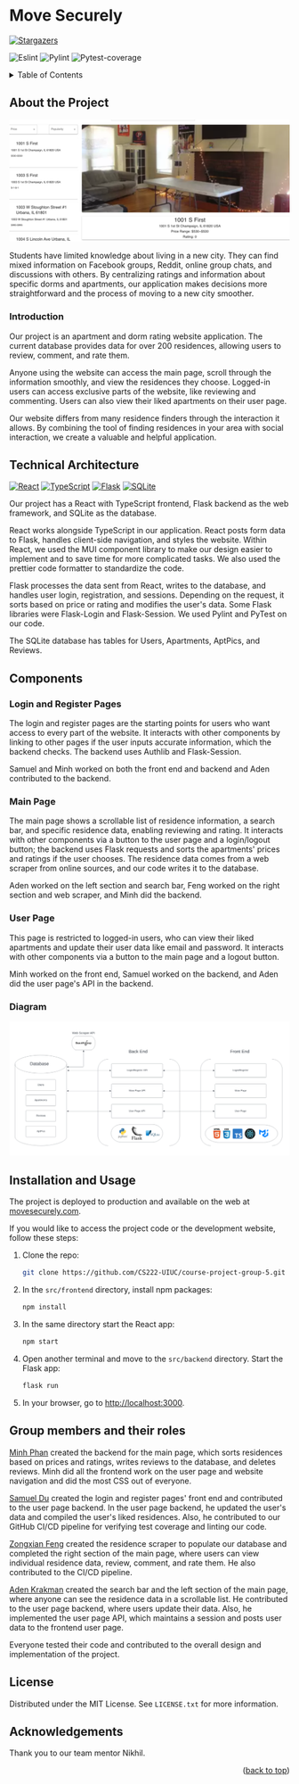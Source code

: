 <a name="readme-top"></a>
# Move Securely

<!-- [![Contributors][contributors-shield]][contributors-url]
[![Forks][forks-shield]][forks-url] -->
[![Stargazers][stars-shield]][stars-url]

![Eslint](https://github.com/CS222-UIUC/course-project-group-5/actions/workflows/eslint.yml/badge.svg)
![Pylint](https://github.com/CS222-UIUC/course-project-group-5/actions/workflows/pylint.yml/badge.svg)
![Pytest-coverage](https://img.shields.io/badge/Pytest%20Coverage%20-100%25-brightgreen)

<details>
  <summary>Table of Contents</summary>
  <ol>
    <li>
      <a href="#about-the-project">About The Project</a>
      <ul>
        <li><a href="#introduction">Introduction</a></li>
      </ul>
    </li>
    <li>
      <a href="#technical-architecture">Technical Architecture</a>
      <ul>
        <li><a href="#components">Components</a></li>
        <li><a href="#diagram">Diagram</a></li>
      </ul>
    </li>
    <li><a href="#installation-and-usage">Installation and Usage</a></li>
    <li><a href="#group-members-and-their-roles">Group members and their roles</a></li>
    <li><a href="#license">License</a></li>
    <li><a href="#acknowledgements">Acknowledgements</a></li>
  </ol>
</details>

## About the Project

![Move Securely](images/demo.png)

Students have limited knowledge about living in a new city. They can find mixed information on Facebook groups, Reddit, online group chats, and discussions with others. By centralizing ratings and information about specific dorms and apartments, our application makes decisions more straightforward and the process of moving to a new city smoother.

### Introduction

Our project is an apartment and dorm rating website application. The current database provides data for over 200 residences, allowing users to review, comment, and rate them.

Anyone using the website can access the main page, scroll through the information smoothly, and view the residences they choose. Logged-in users can access exclusive parts of the website, like reviewing and commenting. Users can also view their liked apartments on their user page.

Our website differs from many residence finders through the interaction it allows. By combining the tool of finding residences in your area with social interaction, we create a valuable and helpful application.

## Technical Architecture

[![React][React.js]][React-url] [![TypeScript][TypeScript]][TypeScript-url] [![Flask][Flask]][Flask-url] [![SQLite][SQLite]][SQLite-url]

Our project has a React with TypeScript frontend, Flask backend as the web framework, and SQLite as the database.

React works alongside TypeScript in our application. React posts form data to Flask, handles client-side navigation, and styles the website. Within React, we used the MUI component library to make our design easier to implement and to save time for more complicated tasks. We also used the prettier code formatter to standardize the code.

Flask processes the data sent from React, writes to the database, and handles user login, registration, and sessions. Depending on the request, it sorts based on price or rating and modifies the user's data. Some Flask libraries were Flask-Login and Flask-Session. We used Pylint and PyTest on our code.

The SQLite database has tables for Users, Apartments, AptPics, and Reviews.

## Components
### Login and Register Pages

The login and register pages are the starting points for users who want access to every part of the website. It interacts with other components by linking to other pages if the user inputs accurate information, which the backend checks. The backend uses Authlib and Flask-Session. 

Samuel and Minh worked on both the front end and backend and Aden contributed to the backend.
### Main Page

The main page shows a scrollable list of residence information, a search bar, and specific residence data, enabling reviewing and rating. It interacts with other components via a button to the user page and a login/logout button; the backend uses Flask requests and sorts the apartments' prices and ratings if the user chooses. The residence data comes from a web scraper from online sources, and our code writes it to the database.

Aden worked on the left section and search bar, Feng worked on the right section and web scraper, and Minh did the backend.
### User Page

This page is restricted to logged-in users, who can view their liked apartments and update their user data like email and password. It interacts with other components via a button to the main page and a logout button.

Minh worked on the front end, Samuel worked on the backend, and Aden did the user page's API in the backend.
### Diagram


![image](images/tech_diagram.png)
  

## Installation and Usage

<!-- If project does not get deployed, delete the line below -->

The project is deployed to production and available on the web at [movesecurely.com](https://movesecurely.com).

If you would like to access the project code or the development website, follow these steps:

1. Clone the repo:
   ```sh
   git clone https://github.com/CS222-UIUC/course-project-group-5.git
   ```

2. In the `src/frontend` directory, install npm packages:
   ```sh
   npm install
   ```
3. In the same directory start the React app:
    ```sh
    npm start
    ```
4. Open another terminal and move to the `src/backend` directory. Start the Flask app:
    ```sh
    flask run
    ```
5. In your browser, go to [http://localhost:3000](http://localhost:3000).

## Group members and their roles

[Minh Phan](https://github.com/MinhPhan8803) created the backend for the main page, which sorts residences based on prices and ratings, writes reviews to the database, and deletes reviews. Minh did all the frontend work on the user page and website navigation and did the most CSS out of everyone.

[Samuel Du](https://github.com/sd-20) created the login and register pages' front end and contributed to the user page backend. In the user page backend, he updated the user's data and compiled the user's liked residences. Also, he contributed to our GitHub CI/CD pipeline for verifying test coverage and linting our code.

[Zongxian Feng](https://github.com/xxxfzxxx) created the residence scraper to populate our database and completed the right section of the main page, where users can view individual residence data, review, comment, and rate them. He also contributed to the CI/CD pipeline.

[Aden Krakman](https://github.com/akrakman) created the search bar and the left section of the main page, where anyone can see the residence data in a scrollable list. He contributed to the user page backend, where users update their data. Also, he implemented the user page API, which maintains a session and posts user data to the frontend user page.

Everyone tested their code and contributed to the overall design and implementation of the project.

## License
Distributed under the MIT License. See `LICENSE.txt` for more information.

## Acknowledgements
Thank you to our team mentor Nikhil.

<p align="right">(<a href="#readme-top">back to top</a>)</p>

<!-- MARKDOWN LINKS & IMAGES -->
<!-- https://www.markdownguide.org/basic-syntax/#reference-style-links -->
[contributors-shield]: https://img.shields.io/github/contributors/CS222-UIUC/course-project-group-5.svg?style=for-the-badge
[contributors-url]: https://github.com/CS222-UIUC/course-project-group-5/graphs/contributors
[forks-shield]: https://img.shields.io/github/forks/CS222-UIUC/course-project-group-5.svg?style=for-the-badge
[forks-url]: https://github.com/CS222-UIUC/course-project-group-5/network/members
[stars-shield]: https://img.shields.io/github/stars/CS222-UIUC/course-project-group-5.svg?style=for-the-badge
[stars-url]: https://github.com/CS222-UIUC/course-project-group-5/stargazers
[React.js]: https://img.shields.io/badge/React-20232A?style=for-the-badge&logo=react&logoColor=61DAFB
[React-url]: https://reactjs.org/
[Flask]: https://img.shields.io/badge/flask-%23000.svg?style=for-the-badge&logo=flask&logoColor=white
[Flask-url]:https://flask.palletsprojects.com/en/2.2.x/
[SQLite]: https://img.shields.io/badge/sqlite-%2307405e.svg?style=for-the-badge&logo=sqlite&logoColor=white
[SQlite-url]: https://www.sqlite.org/index.html
[TypeScript]: https://img.shields.io/badge/typescript-%23007ACC.svg?style=for-the-badge&logo=typescript&logoColor=white
[TypeScript-url]: https://www.typescriptlang.org/
